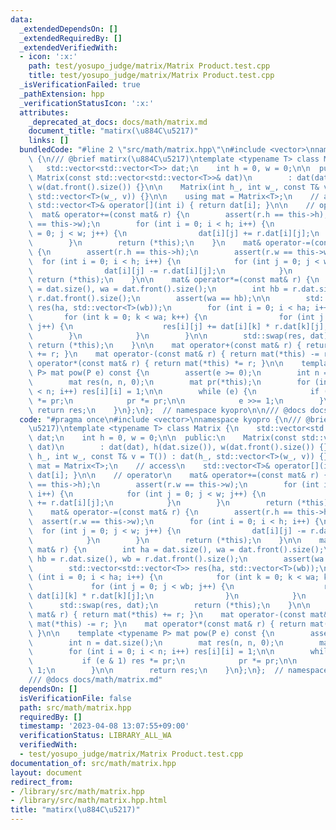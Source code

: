 ```yaml
---
data:
  _extendedDependsOn: []
  _extendedRequiredBy: []
  _extendedVerifiedWith:
  - icon: ':x:'
    path: test/yosupo_judge/matrix/Matrix Product.test.cpp
    title: test/yosupo_judge/matrix/Matrix Product.test.cpp
  _isVerificationFailed: true
  _pathExtension: hpp
  _verificationStatusIcon: ':x:'
  attributes:
    _deprecated_at_docs: docs/math/matrix.md
    document_title: "matirx(\u884C\u5217)"
    links: []
  bundledCode: "#line 2 \"src/math/matrix.hpp\"\n#include <vector>\nnamespace kyopro\
    \ {\n/// @brief matirx(\u884C\u5217)\ntemplate <typename T> class Matrix {\n \
    \   std::vector<std::vector<T>> dat;\n    int h = 0, w = 0;\n\n  public:\n   \
    \ Matrix(const std::vector<std::vector<T>>& dat)\n        : dat(dat), h(dat.size()),\
    \ w(dat.front().size()) {}\n\n    Matrix(int h_, int w_, const T& v = T()) : dat(h_,\
    \ std::vector<T>(w_, v)) {}\n\n    using mat = Matrix<T>;\n    // access\n   \
    \ std::vector<T>& operator[](int i) { return dat[i]; }\n\n    // operator\n  \
    \  mat& operator+=(const mat& r) {\n        assert(r.h == this->h);\n        assert(r.w\
    \ == this->w);\n        for (int i = 0; i < h; i++) {\n            for (int j\
    \ = 0; j < w; j++) {\n                dat[i][j] += r.dat[i][j];\n            }\n\
    \        }\n        return (*this);\n    }\n    mat& operator-=(const mat& r)\
    \ {\n        assert(r.h == this->h);\n        assert(r.w == this->w);\n      \
    \  for (int i = 0; i < h; i++) {\n            for (int j = 0; j < w; j++) {\n\
    \                dat[i][j] -= r.dat[i][j];\n            }\n        }\n       \
    \ return (*this);\n    }\n\n    mat& operator*=(const mat& r) {\n        int ha\
    \ = dat.size(), wa = dat.front().size();\n        int hb = r.dat.size(), wb =\
    \ r.dat.front().size();\n        assert(wa == hb);\n\n        std::vector<std::vector<T>>\
    \ res(ha, std::vector<T>(wb));\n        for (int i = 0; i < ha; i++) {\n     \
    \       for (int k = 0; k < wa; k++) {\n                for (int j = 0; j < wb;\
    \ j++) {\n                    res[i][j] += dat[i][k] * r.dat[k][j];\n        \
    \        }\n            }\n        }\n\n        std::swap(res, dat);\n       \
    \ return (*this);\n    }\n\n    mat operator+(const mat& r) { return mat(*this)\
    \ += r; }\n    mat operator-(const mat& r) { return mat(*this) -= r; }\n    mat\
    \ operator*(const mat& r) { return mat(*this) *= r; }\n\n    template <typename\
    \ P> mat pow(P e) const {\n        assert(e >= 0);\n        int n = dat.size();\n\
    \        mat res(n, n, 0);\n        mat pr(*this);\n        for (int i = 0; i\
    \ < n; i++) res[i][i] = 1;\n\n        while (e) {\n            if (e & 1) res\
    \ *= pr;\n            pr *= pr;\n\n            e >>= 1;\n        }\n\n       \
    \ return res;\n    }\n};\n};  // namespace kyopro\n\n/// @docs docs/math/matrix.md\n"
  code: "#pragma once\n#include <vector>\nnamespace kyopro {\n/// @brief matirx(\u884C\
    \u5217)\ntemplate <typename T> class Matrix {\n    std::vector<std::vector<T>>\
    \ dat;\n    int h = 0, w = 0;\n\n  public:\n    Matrix(const std::vector<std::vector<T>>&\
    \ dat)\n        : dat(dat), h(dat.size()), w(dat.front().size()) {}\n\n    Matrix(int\
    \ h_, int w_, const T& v = T()) : dat(h_, std::vector<T>(w_, v)) {}\n\n    using\
    \ mat = Matrix<T>;\n    // access\n    std::vector<T>& operator[](int i) { return\
    \ dat[i]; }\n\n    // operator\n    mat& operator+=(const mat& r) {\n        assert(r.h\
    \ == this->h);\n        assert(r.w == this->w);\n        for (int i = 0; i < h;\
    \ i++) {\n            for (int j = 0; j < w; j++) {\n                dat[i][j]\
    \ += r.dat[i][j];\n            }\n        }\n        return (*this);\n    }\n\
    \    mat& operator-=(const mat& r) {\n        assert(r.h == this->h);\n      \
    \  assert(r.w == this->w);\n        for (int i = 0; i < h; i++) {\n          \
    \  for (int j = 0; j < w; j++) {\n                dat[i][j] -= r.dat[i][j];\n\
    \            }\n        }\n        return (*this);\n    }\n\n    mat& operator*=(const\
    \ mat& r) {\n        int ha = dat.size(), wa = dat.front().size();\n        int\
    \ hb = r.dat.size(), wb = r.dat.front().size();\n        assert(wa == hb);\n\n\
    \        std::vector<std::vector<T>> res(ha, std::vector<T>(wb));\n        for\
    \ (int i = 0; i < ha; i++) {\n            for (int k = 0; k < wa; k++) {\n   \
    \             for (int j = 0; j < wb; j++) {\n                    res[i][j] +=\
    \ dat[i][k] * r.dat[k][j];\n                }\n            }\n        }\n\n  \
    \      std::swap(res, dat);\n        return (*this);\n    }\n\n    mat operator+(const\
    \ mat& r) { return mat(*this) += r; }\n    mat operator-(const mat& r) { return\
    \ mat(*this) -= r; }\n    mat operator*(const mat& r) { return mat(*this) *= r;\
    \ }\n\n    template <typename P> mat pow(P e) const {\n        assert(e >= 0);\n\
    \        int n = dat.size();\n        mat res(n, n, 0);\n        mat pr(*this);\n\
    \        for (int i = 0; i < n; i++) res[i][i] = 1;\n\n        while (e) {\n \
    \           if (e & 1) res *= pr;\n            pr *= pr;\n\n            e >>=\
    \ 1;\n        }\n\n        return res;\n    }\n};\n};  // namespace kyopro\n\n\
    /// @docs docs/math/matrix.md"
  dependsOn: []
  isVerificationFile: false
  path: src/math/matrix.hpp
  requiredBy: []
  timestamp: '2023-04-08 13:07:55+09:00'
  verificationStatus: LIBRARY_ALL_WA
  verifiedWith:
  - test/yosupo_judge/matrix/Matrix Product.test.cpp
documentation_of: src/math/matrix.hpp
layout: document
redirect_from:
- /library/src/math/matrix.hpp
- /library/src/math/matrix.hpp.html
title: "matirx(\u884C\u5217)"
---
```

